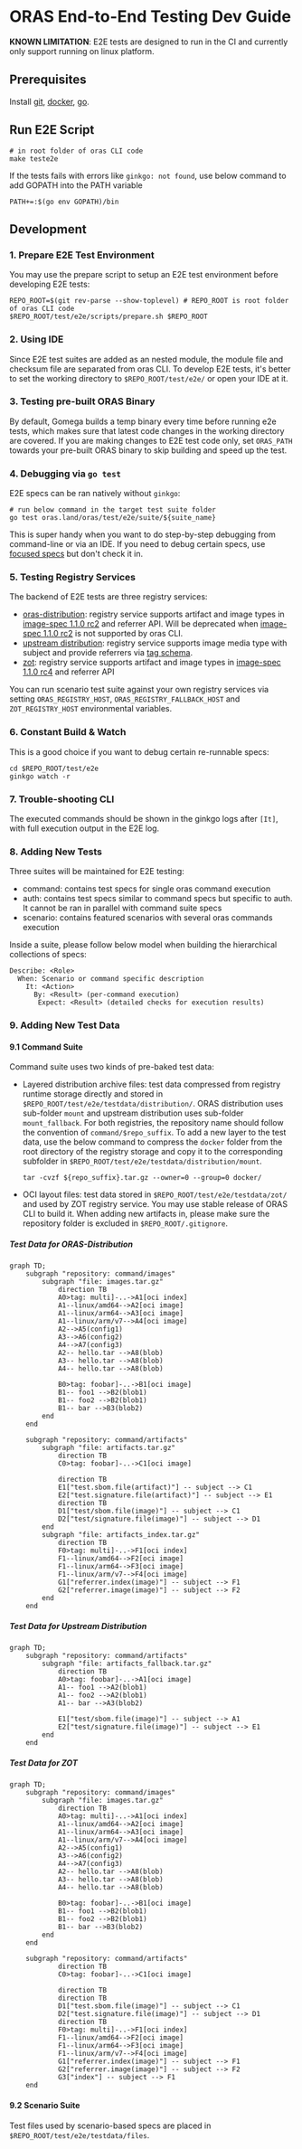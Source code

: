 # ORAS End-to-End Testing Dev Guide
**KNOWN LIMITATION**: E2E tests are designed to run in the CI and currently only support running on linux platform.
## Prerequisites
Install [git](https://git-scm.com/download/linux), [docker](https://docs.docker.com/desktop/install/linux-install), [go](https://go.dev/doc/install).

## Run E2E Script
```shell
# in root folder of oras CLI code
make teste2e
```

If the tests fails with errors like `ginkgo: not found`, use below command to add GOPATH into the PATH variable
```shell
PATH+=:$(go env GOPATH)/bin
```

## Development
### 1. Prepare E2E Test Environment
You may use the prepare script to setup an E2E test environment before developing E2E tests:
```shell
REPO_ROOT=$(git rev-parse --show-toplevel) # REPO_ROOT is root folder of oras CLI code
$REPO_ROOT/test/e2e/scripts/prepare.sh $REPO_ROOT
```

### 2. Using IDE
Since E2E test suites are added as an nested module, the module file and checksum file are separated from oras CLI. To develop E2E tests, it's better to set the working directory to `$REPO_ROOT/test/e2e/` or open your IDE at it.

### 3. Testing pre-built ORAS Binary
By default, Gomega builds a temp binary every time before running e2e tests, which makes sure that latest code changes in the working directory are covered. If you are making changes to E2E test code only, set `ORAS_PATH` towards your pre-built ORAS binary to skip building and speed up the test.

### 4. Debugging via `go test`
E2E specs can be ran natively without `ginkgo`:
```shell
# run below command in the target test suite folder
go test oras.land/oras/test/e2e/suite/${suite_name}
```
This is super handy when you want to do step-by-step debugging from command-line or via an IDE. If you need to debug certain specs, use [focused specs](https://onsi.github.io/ginkgo/#focused-specs) but don't check it in.

### 5. Testing Registry Services
The backend of E2E tests are three registry services: 
- [oras-distribution](https://github.com/oras-project/distribution): registry service supports artifact and image types in [image-spec 1.1.0 rc2](https://github.com/opencontainers/image-spec/tree/v1.1.0-rc2) and referrer API. Will be deprecated when [image-spec 1.1.0 rc2](https://github.com/opencontainers/image-spec/tree/v1.1.0-rc2) is not supported by oras CLI.
- [upstream distribution](https://github.com/distribution/distribution): registry service supports image media type with subject and provide referrers via [tag schema](https://github.com/opencontainers/distribution-spec/blob/v1.1.0-rc1/spec.md#referrers-tag-schema). 
- [zot](https://github.com/project-zot/zot): registry service supports artifact and image types in [image-spec 1.1.0 rc4](https://github.com/opencontainers/image-spec/tree/v1.1.0-rc4) and referrer API

You can run scenario test suite against your own registry services via setting `ORAS_REGISTRY_HOST`, `ORAS_REGISTRY_FALLBACK_HOST` and `ZOT_REGISTRY_HOST` environmental variables.

### 6. Constant Build & Watch
This is a good choice if you want to debug certain re-runnable specs:
```shell
cd $REPO_ROOT/test/e2e
ginkgo watch -r
```

### 7. Trouble-shooting CLI
The executed commands should be shown in the ginkgo logs after `[It]`, with full execution output in the E2E log.

### 8. Adding New Tests
Three suites will be maintained for E2E testing:
- command: contains test specs for single oras command execution
- auth: contains test specs similar to command specs but specific to auth. It cannot be ran in parallel with command suite specs
- scenario: contains featured scenarios with several oras commands execution

Inside a suite, please follow below model when building the hierarchical collections of specs:
```
Describe: <Role>
  When: Scenario or command specific description
    It: <Action>
      By: <Result> (per-command execution)
       Expect: <Result> (detailed checks for execution results)
```

### 9. Adding New Test Data

#### 9.1 Command Suite
Command suite uses two kinds of pre-baked test data:
- Layered distribution archive files: test data compressed from registry runtime storage directly and stored in `$REPO_ROOT/test/e2e/testdata/distribution/`. ORAS distribution uses sub-folder `mount` and upstream distribution uses sub-folder `mount_fallback`. For both registries, the repository name should follow the convention of `command/$repo_suffix`. To add a new layer to the test data, use the below command to compress the `docker` folder from the root directory of the registry storage and copy it to the corresponding subfolder in `$REPO_ROOT/test/e2e/testdata/distribution/mount`.
    ```shell
    tar -cvzf ${repo_suffix}.tar.gz --owner=0 --group=0 docker/
    ```
- OCI layout files: test data stored in `$REPO_ROOT/test/e2e/testdata/zot/` and used by ZOT registry service. You may use stable release of ORAS CLI to build it. When adding new artifacts in, please make sure the repository folder is excluded in `$REPO_ROOT/.gitignore`.


##### Test Data for ORAS-Distribution
```mermaid
graph TD;
    subgraph "repository: command/images"
        subgraph "file: images.tar.gz"
            direction TB
            A0>tag: multi]-..->A1[oci index]
            A1--linux/amd64-->A2[oci image]
            A1--linux/arm64-->A3[oci image]
            A1--linux/arm/v7-->A4[oci image]
            A2-->A5(config1)
            A3-->A6(config2)
            A4-->A7(config3)
            A2-- hello.tar -->A8(blob)
            A3-- hello.tar -->A8(blob)
            A4-- hello.tar -->A8(blob)

            B0>tag: foobar]-..->B1[oci image]
            B1-- foo1 -->B2(blob1)
            B1-- foo2 -->B2(blob1)
            B1-- bar -->B3(blob2)
        end
    end
    
    subgraph "repository: command/artifacts"
        subgraph "file: artifacts.tar.gz"
            direction TB
            C0>tag: foobar]-..->C1[oci image]
            
            direction TB
            E1["test.sbom.file(artifact)"] -- subject --> C1
            E2["test.signature.file(artifact)"] -- subject --> E1
            direction TB
            D1["test/sbom.file(image)"] -- subject --> C1
            D2["test/signature.file(image)"] -- subject --> D1
        end
        subgraph "file: artifacts_index.tar.gz"
            direction TB
            F0>tag: multi]-..->F1[oci index]
            F1--linux/amd64-->F2[oci image]
            F1--linux/arm64-->F3[oci image]
            F1--linux/arm/v7-->F4[oci image]
            G1["referrer.index(image)"] -- subject --> F1
            G2["referrer.image(image)"] -- subject --> F2
        end
    end
```

##### Test Data for Upstream Distribution
```mermaid
graph TD;
    subgraph "repository: command/artifacts"
        subgraph "file: artifacts_fallback.tar.gz"
            direction TB
            A0>tag: foobar]-..->A1[oci image]
            A1-- foo1 -->A2(blob1)
            A1-- foo2 -->A2(blob1)
            A1-- bar -->A3(blob2)

            E1["test/sbom.file(image)"] -- subject --> A1
            E2["test/signature.file(image)"] -- subject --> E1
        end
    end
```

##### Test Data for ZOT
```mermaid
graph TD;
    subgraph "repository: command/images"
        subgraph "file: images.tar.gz"
            direction TB
            A0>tag: multi]-..->A1[oci index]
            A1--linux/amd64-->A2[oci image]
            A1--linux/arm64-->A3[oci image]
            A1--linux/arm/v7-->A4[oci image]
            A2-->A5(config1)
            A3-->A6(config2)
            A4-->A7(config3)
            A2-- hello.tar -->A8(blob)
            A3-- hello.tar -->A8(blob)
            A4-- hello.tar -->A8(blob)

            B0>tag: foobar]-..->B1[oci image]
            B1-- foo1 -->B2(blob1)
            B1-- foo2 -->B2(blob1)
            B1-- bar -->B3(blob2)
        end
    end
    
    subgraph "repository: command/artifacts"
            direction TB
            C0>tag: foobar]-..->C1[oci image]
            
            direction TB
            direction TB
            D1["test.sbom.file(image)"] -- subject --> C1
            D2["test.signature.file(image)"] -- subject --> D1
            direction TB
            F0>tag: multi]-..->F1[oci index]
            F1--linux/amd64-->F2[oci image]
            F1--linux/arm64-->F3[oci image]
            F1--linux/arm/v7-->F4[oci image]
            G1["referrer.index(image)"] -- subject --> F1
            G2["referrer.image(image)"] -- subject --> F2
            G3["index"] -- subject --> F1
    end
```

#### 9.2 Scenario Suite
Test files used by scenario-based specs are placed in `$REPO_ROOT/test/e2e/testdata/files`.